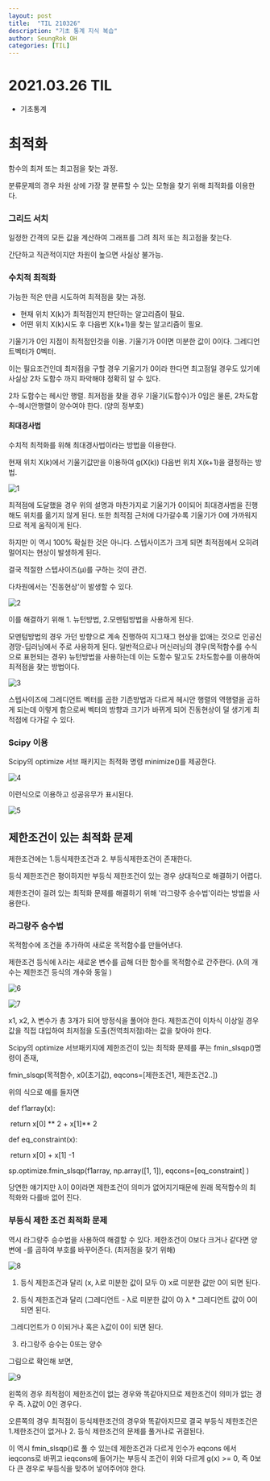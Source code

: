 ```yaml
---
layout: post
title:  "TIL 210326"
description: "기초 통계 지식 복습"
author: SeungRok OH
categories: [TIL]
---
```




# 2021.03.26 TIL

- 기초통계



# 최적화

함수의 최저 또는 최고점을 찾는 과정.

 분류문제의 경우 차원 상에 가장 잘 분류할 수 있는 모형을 찾기 위해 최적화를 이용한다. 



### 그리드 서치

일정한 간격의 모든 값을 계산하여 그래프를 그려 최저 또는 최고점을 찾는다. 

간단하고 직관적이지만 차원이 높으면 사실상 불가능.



### 수치적 최적화

가능한 적은 만큼 시도하여 최적점을 찾는 과정.

- 현재 위치 X(k)가 최적점인지 판단하는 알고리즘이 필요.
- 어떤 위치 X(k)시도 후 다음번 X(k+1)을 찾는 알고리즘이 필요.

기울기가 0인 지점이 최적점인것을 이용. 기울기가 0이면 미분한 값이 0이다. 그레디언트벡터가 0벡터.

이는 필요조건인데 최저점을 구할 경우 기울기가 0이라 한다면 최고점일 경우도 있기에 사실상 2차 도함수 까지 파악해야 정확히 알 수 있다.

2차 도함수는 헤시안 행렬. 최저점을 찾을 경우 기울기(도함수)가 0임은 물론, 2차도함수-헤시안행렬이 양수여야 한다. (양의 정부호)

#### 최대경사법

수치적 최적화를 위해 최대경사법이라는 방법을 이용한다. 

현재 위치 X(k)에서 기울기값만을 이용하여 g(X(k)) 다음번 위치 X(k+1)을 결정하는 방법.

![1](https://user-images.githubusercontent.com/77723966/112605899-22167f80-8e5b-11eb-92ff-af702911e31e.PNG)

최적점에 도달했을 경우 위의 설명과 마찬가지로 기울기가 0이되어 최대경사법을 진행해도 위치를 옮기지 않게 된다.  또한 최적점 근처에 다가갈수록 기울기가 0에 가까워지므로 적게 움직이게 된다. 

하지만 이 역시 100% 확실한 것은 아니다. 스텝사이즈가 크게 되면 최적점에서 오히려 멀어지는 현상이 발생하게 된다. 

결국 적절한 스텝사이즈(μ)를 구하는 것이  관건. 



다차원에서는 '진동현상'이 발생할 수 있다. 

![2](https://user-images.githubusercontent.com/77723966/112605915-25aa0680-8e5b-11eb-926f-bb00ebb5b581.PNG)


이를 해결하기 위해 1. 뉴턴방법, 2.모멘텀방법을 사용하게 된다.

모멘텀방법의 경우 가던 방향으로 계속 진행하여 지그재그 현상을 없애는 것으로 인공신경망-딥러닝에서 주로 사용하게 된다. 일반적으로나 머신러닝의 경우(목적함수를 수식으로 표현되는 경우) 뉴턴방법을 사용하는데 이는 도함수 말고도 2차도함수를 이용하여 최적점을 찾는 방법이다.

![3](https://user-images.githubusercontent.com/77723966/112605930-28a4f700-8e5b-11eb-976a-a4ba9b5907e8.PNG)


스텝사이즈에 그레디언트 벡터를 곱한 기존방법과 다르게 헤시안 행렬의 역행렬을 곱하게 되는데 이렇게 함으로써 벡터의 방향과 크기가 바뀌게 되어 진동현상이 덜 생기게 최적점에 다가갈 수 있다.



### Scipy 이용

Scipy의 optimize 서브 패키지는 최적화 명령 minimize()를 제공한다. 

![4](https://user-images.githubusercontent.com/77723966/112605937-2b075100-8e5b-11eb-89b7-d6575c110522.PNG)


이런식으로 이용하고 성공유무가 표시된다.

![5](https://user-images.githubusercontent.com/77723966/112605947-2e9ad800-8e5b-11eb-90c6-5ec3aee0bbbd.PNG)


## 제한조건이 있는 최적화 문제

제한조건에는 1.등식제한조건과 2. 부등식제한조건이 존재한다.

등식 제한조건은 평이하지만 부등식 제한조건이 있는 경우 상대적으로 해결하기 어렵다.

제한조건이 걸려 있는 최적화 문제를 해결하기 위해 '라그랑주 승수법'이라는 방법을 사용한다.



### 라그랑주 승수법

목적함수에 조건을 추가하여 새로운 목적함수를 만들어낸다.

제한조건 등식에 λ라는 새로운 변수를 곱해 더한 함수를 목적함수로 간주한다. (λ의 개수는 제한조건 등식의 개수와 동일 )

![6](https://user-images.githubusercontent.com/77723966/112605960-3195c880-8e5b-11eb-924f-d48f81b720a9.PNG)



![7](https://user-images.githubusercontent.com/77723966/112605968-3490b900-8e5b-11eb-8220-baa16410645a.PNG)

x1, x2, λ 변수가 총 3개가 되어 방정식을 풀어야 한다. 제한조건이 이차식 이상일 경우 값을 직접 대입하여 최저점을 도출(전역최저점)하는 값을 찾아야 한다.  

Scipy의 optimize 서브패키지에 제한조건이 있는 최적화 문제를 푸는 fmin_slsqp()명령이 존재,

fmin_slsqp(목적함수, x0(초기값), eqcons=[제한조건1, 제한조건2..])

위의 식으로 예를 들자면

def f1array(x):

​	return x[0] ** 2 + x[1]** 2

def eq_constraint(x):

​	return x[0] + x[1] -1

sp.optimize.fmin_slsqp(f1array, np.array([1, 1]), eqcons=[eq_constraint] )



당연한 얘기지만 λ이 0이라면 제한조건이 의미가 없어지기때문에 원래 목적함수의 최적화와 다를바 없어 진다.



### 부등식 제한 조건 최적화 문제

역시 라그랑주 승수법을 사용하여 해결할 수 있다. 제한조건이 0보다 크거나 같다면 양변에 -를 곱하여 부호를 바꾸어준다. (최저점을 찾기 위해)

![8](https://user-images.githubusercontent.com/77723966/112605991-38bcd680-8e5b-11eb-8195-f85f77e2844b.PNG)


1) 등식 제한조건과 달리 (x, λ로 미분한 값이 모두 0) x로 미분한 값만 0이 되면 된다.

2) 등식 제한조건과 달리 (그레디언트 - λ로 미분한 값이 0) λ * 그레디언트 값이 0이 되면 된다.

​     그레디언트가 0 이되거나 혹은 λ값이 0이 되면 된다.

3) 라그랑주 승수는 0또는 양수



그림으로 확인해 보면,

![9](https://user-images.githubusercontent.com/77723966/112605999-3bb7c700-8e5b-11eb-9f40-f8e637afd290.PNG)

왼쪽의 경우 최적점이 제한조건이 없는 경우와 똑같아지므로 제한조건이 의미가 없는 경우 즉. λ값이 0인 경우다.

오른쪽의 경우 최적점이 등식제한조건의 경우와 똑같아지므로 결국 부등식 제한조건은 1.제한조건이 없거나 2. 등식 제한조건의 문제를 풀거나로 귀결된다.

이 역시 fmin_slsqp()로 풀 수 있는데 제한조건과 다르게 인수가 eqcons 에서 ieqcons로 바뀌고 ieqcons에 들어가는 부등식 조건이 위와 다르게 g(x) >= 0, 즉 0보다 큰 경우로 부등식을 맞추어 넣어주어야 한다.




